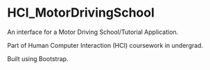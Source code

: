 # HCI_MotorDrivingSchool
An interface for a Motor Driving School/Tutorial Application.

Part of Human Computer Interaction (HCI) coursework in undergrad.

Built using Bootstrap.

